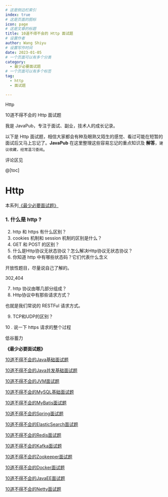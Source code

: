 ```yaml
---
# 这是侧边栏索引
index: true
# 这是页面的图标
icon: page
# 这是文章的标题
title: 10道不得不会的 Http 面试题
# 设置作者
author: Wang Shiyu
# 设置写作时间
date: 2023-01-05
# 一个页面可以有多个分类
category:
  - 最少必要面试题
# 一个页面可以有多个标签
tag:
  - http
  - 面试题

---
```


Http

<!-- more -->

10道不得不会的 Http 面试题

我是 JavaPub，专注于面试、副业，技术人的成长记录。

以下是 Http 面试题，相信大家都会有种及眼熟又陌生的感觉、看过可能在短暂的面试后又马上忘记了。**JavaPub** 在这里整理这些容易忘记的重点知识及 **解答**，`建议收藏，经常温习查阅`。

评论区见

@[toc]

# Http



本系列[《最少必要面试题》](https://mp.weixin.qq.com/mp/appmsgalbum?__biz=MzUzNDUyOTY0Nw==&action=getalbum&album_id=2344061143381508097#wechat_redirect)



### 1. 什么是 http ?

2. http 和 https 有什么区别？
3. cookies 机制和 session 机制的区别是什么？
4. GET 和 POST 的区别？
5. 什么是Http协议无状态协议？怎么解决Http协议无状态协议？
6. 你知道 http 中有哪些状态码？它们代表什么含义

开放性题目，尽量说自己了解的。

302,404

7. http 协议由哪几部分组成？
8. Http协议中有那些请求方式？

也就是我们常说的 RESTFul 请求方式。

9. TCP和UDP的区别？

10 . 说一下 https 请求的整个过程











低谷蓄力


**《最少必要面试题》**


[10道不得不会的Java基础面试题](https://javapub.blog.csdn.net/article/details/122011870)

[10道不得不会的Java并发基础面试题](https://javapub.blog.csdn.net/article/details/122159231)

[10道不得不会的JVM面试题](https://javapub.blog.csdn.net/article/details/124008535)

[10道不得不会的MySQL基础面试题](https://javapub.blog.csdn.net/article/details/122087243)

[10道不得不会的MyBatis面试题](https://javapub.blog.csdn.net/category_11740063.html)

[10道不得不会的Spring面试题](https://javapub.blog.csdn.net/category_11740063.html)

[10道不得不会的ElasticSearch面试题](https://javapub.blog.csdn.net/article/details/123761794)

[10道不得不会的Redis面试题](https://javapub.blog.csdn.net/category_11740063.html)

[10道不得不会的Kafka面试题](https://javapub.blog.csdn.net/category_11740063.html)

[10道不得不会的Zookeeper面试题](https://javapub.blog.csdn.net/category_11740063.html)

[10道不得不会的Docker面试题](https://javapub.blog.csdn.net/category_11740063.html)

[10道不得不会的JavaEE面试题](https://javapub.blog.csdn.net/category_11740063.html)

[10道不得不会的Netty面试题](https://javapub.blog.csdn.net/category_11740063.html)


